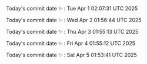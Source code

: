 Today's commit date ✨ : Tue Apr 1 02:07:31 UTC 2025 

Today's commit date ✨ : Wed Apr 2 01:56:44 UTC 2025 

Today's commit date ✨ : Thu Apr 3 01:55:13 UTC 2025 

Today's commit date ✨ : Fri Apr 4 01:55:12 UTC 2025 

Today's commit date ✨ : Sat Apr 5 01:53:41 UTC 2025 

